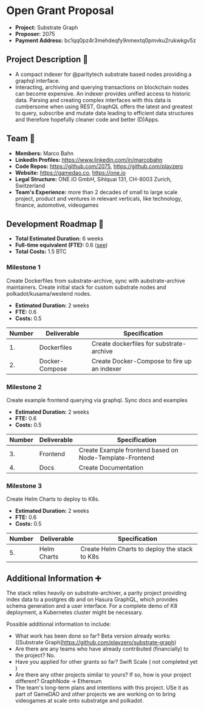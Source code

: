 # Open Grant Proposal

* **Project:** Substrate Graph
* **Proposer:** 2075
* **Payment Address:** bc1qq0pz4r3mehdeqfy9nmextq0pmvku2rukwkgv5z 

## Project Description :page_facing_up: 

* A compact indexer for @paritytech substrate based nodes providing a graphql interface.
* Interacting, archiving and querying transactions on blockchain nodes can become expensive. An indexer provides unified access to historic data. Parsing and creating complex interfaces with this data is cumbersome when using REST, GraphQL offers the latest and greatest to query, subscribe and mutate data leading to efficient data structures and therefore hopefully cleaner code and better (D)Apps.

## Team :busts_in_silhouette:

* **Members:** Marco Bahn
* **LinkedIn Profiles:** https://www.linkedin.com/in/marcobahn
* **Code Repos:** https://github.com/2075, https://github.com/playzero
* **Website:**	https://gamedao.co, https://one.io
* **Legal Structure:** ONE.IO GmbH, Sihlquai 131, CH-8003 Zurich, Switzerland 
* **Team's Experience:** more than 2 decades of small to large scale project, product and ventures in relevant verticals, like technology, finance, automotive, videogames

## Development Roadmap :nut_and_bolt: 

* **Total Estimated Duration:** 6 weeks
* **Full-time equivalent (FTE):** 0.6 ([see](https://en.wikipedia.org/wiki/Full-time_equivalent)) 
* **Total Costs:** 1.5 BTC

### Milestone 1
Create Dockerfiles from substrate-archive, sync with aubstrate-archive maintainers.
Create initial stack for custom substrate nodes and polkadot/kusama/westend nodes.

* **Estimated Duration:** 2 weeks
* **FTE:**  0.6
* **Costs:** 0.5

| Number | Deliverable | Specification | 
| ------------- | ------------- | ------------- |
| 1. | Dockerfiles | Create dockerfiles for substrate-archive |  
| 2.  | Docker-Compose | Create Docker-Compose to fire up an indexer |

### Milestone 2
Create example frontend querying via graphql. Sync docs and examples

* **Estimated Duration:** 2 weeks
* **FTE:**  0.6
* **Costs:** 0.5

| Number | Deliverable | Specification | 
| ------------- | ------------- | ------------- |
| 3.  | Frontend | Create Example frontend based on Node-Template-Frontend |
| 4.  | Docs | Create Documentation |

### Milestone 3
Create Helm Charts to deploy to K8s. 

* **Estimated Duration:** 2 weeks
* **FTE:**  0.6
* **Costs:** 0.5

| Number | Deliverable | Specification | 
| ------------- | ------------- | ------------- |
| 5.  | Helm Charts | Create Helm Charts to deploy the stack to K8s  |

## Additional Information :heavy_plus_sign: 
The stack relies heavily on substrate-archiver, a parity project providing index data to a postgres db and on Hasura GraphQL, which provides schema generation and a user interface.
For a complete demo of K8 deployment, a Kubernetes cluster might be necessary.

Possible additional information to include:
* What work has been done so far? Beta version already works: ([Substrate Graph]https://github.com/playzero/substrate-graph)
* Are there are any teams who have already contributed (financially) to the project? No.
* Have you applied for other grants so far? Swift Scale ( not completed yet )
* Are there any other projects similar to yours? If so, how is your project different? GraphNode -> Ethereum
* The team's long-term plans and intentions with this project. USe it as part of GameDAO and other projects we are working on to bring videogames at scale onto substratge and polkadot.
 
